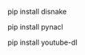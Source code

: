 pip install disnake

pip install pynacl

pip install youtube-dl

<!-- pip install --upgrade discord-components -->
<!-- pip install emoji -->
<!-- pip install --upgrade pip -->
